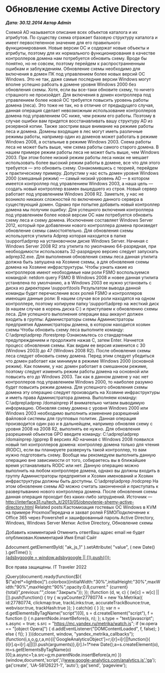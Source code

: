 # Обновление схемы Active Directory                	  
***Дата: 30.12.2014 Автор Admin***

Схемой AD называется описание всех объектов каталога и их атрибутов. По существу схема отражает базовую структуру каталога и имеет первостепенное значение для его правильного функционирования.
Новые версии ОС и содержат новые объекты и атрибуты, поэтому для их нормального функционирования в качестве контроллеров домена нам потребуется обновить схему.
Вроде бы понятно, но не совсем, поэтому перейдем к распространненным ошибкам и заблуждениям.
Обновление схемы необходимо для включения в домен ПК под управлением более новых версий ОС Windows. Это не так, даже самые последние версии Windows могут вполне успешно рабоать в домене уровня Windows 2000 без обновления схемы. Хотя, если вы все-таки обновите схему, то ничего страшного не произойдет.
Для включения в домен контроллера под управлением более новой ОС требуется повысить уровень работы домена (леса). Это тоже не так, но в отличие от предыдущего случая, данная операция сделает невозможным использование контроллеров домена под управлением ОС ниже, чем режим его работы. Поэтому в случае ошибки вам придется восстанавливать вашу структуру AD из резервной копии.
Также заострим ваше внимание на режиме работы леса и домена. Домены входящие в лес могут иметь различные режимы работы, например один из доменов может работать в режиме Windows 2008, а остальные в режиме Windows 2003. Схема работы леса не может быть выше, чем схема работы самого старого домена. В нашем примере режим работы леса не может быть выше, чем Windows 2003.
При этом более низкий режим работы леса никак не мешает использовать более высокий режим работы в домене, все что для этого требуется &#8212; это обновить схему.
Ознакомившись с теорией, перейдем к практическому примеру. Допустим у нас есть домен уровня Windows 2000 (смешаный режим) &#8212; самый низкий уровень AD &#8212; в котором имеется контроллер под управлением Windows 2003, а наша цель &#8212; создать новый контроллер взамен вышедшего из строя.
Новый сервер работает под управлением Windows 2008 R2. Заметьте, у нас не возникло никаких сложностей по включению данного сервера в существующий домен.
Однако при попытке добавить новый контроллер домена мы получим ошибку:
Для успешного включения контроллера под управлением более новой версии ОС нам потребуется обновить схему леса и схему домена. Исключение составляет Windows Server 2012, который при добавлении нового контроллера домена произведет обновление схемы самостоятельно.
Для обновления схемы используется утилита Adprep которая находится в папке \support\adprep на установочном диске Windows Server. Начиная с Windows Server 2008 R2 эта утилита по умолчанию 64-разрядная, при необходимости использовать 32-разрядную версию следует запускать adprep32.exe.
Для выполнения обновления схемы леса данная утилита должна быть запушена на Хозяине схемы, а для обновления схемы домена на Хозяине инфраструктуры. Чтобы узнать какие из контроллеров имеют необходимые нам роли FSMO воспользуемся командой:
netdom query FSMO
В Windows 2008 и новее данная утилита устанвлена по умолчанию, а в Windows 2003 ее нужно установить с диска из директории \support\tools
Результатом вывода данной команды будет перечисление всех ролей FSMO и контроллеров имеющих данные роли:
В нашем случае все роли находятся на одном контроллере, поэтому копируем папку \support\adprep на жесткий диск (в нашем случае в корень диска C:) и приступаем к обновлению схемы леса. Для успешного выполнения операции ваш аккаунт должен входить в группы:
Администраторы схемы
Администраторы предприятия
Администраторы домена, в котором находится хозяин схемы
Чтобы обновить схему леса выполните команду:
C:\adprep\adprep /forestprep
Ознакомьтесь со стандартным предупреждением и продолжите нажав C, затем Enter.
Начнется процесс обновления схемы. Как видим ее версия изменится с 30 (Windows 2003) до 47 (Windows 2008 R2).
После обновления схемы леса следует обновить схему домена. Перед этим следует убедиться что домен работает как минимум в режиме Windows 2000 (основной режим). Как помним, у нас домен работает в смешанном режиме, поэтому следует изменить режим работы домена на основной или повысить его до Windows 2003. Так как в данном домене у нас нет контроллеров под управлением Windows 2000, то наиболее разумно будет повысить режим домена.
Для успешного обновления схемы домена эту операцию следует производить на Хозяине инфраструктуры и иметь права Администратора домена. Выполняем команду:
C:\adprep\adprep /domainprep
И внимательно читаем выводимую информацию. Обновляя схему домена с уровня Windows 2000 или Windows 2003 необходимо выполнить изменение разрешений файловой системы для групповых политик. Данная операция производится один раз и в дальнейщем, например обновляя схему с уровня 2008 на 2008 R2, выполнять ее нужно. Для обновления разрешений объектов GPO введите команду:
С:\adprep\adprep /domainprep /gpprep
В версиях AD начиная с Windows 2008 появился новый тип контроллеров домена: контроллер домена только для чтения (RODC), если вы планируете развернуть такой контроллер, то вам нужно подготовить схему. Вообще мы рекомедуем выполнить данную операцию вне зависимости от того, собираетесь вы в ближайшее время устанавливать RODC или нет.
Данную операцию можно выполнить на любом контроллере домена, однако вы должны входить в группу Администраторы предприятия и Хозяин именований и Хозяин инфраструктуры должны быть доступны.
C:\adprep\adprep /rodcprep
На этом обновление схемы AD можно считать законченной и приступать к развертыванию нового контроллера домена. После обновления схемы данная операция проходит без каких-либо затруднений.
Источник &#8212; http://interface31.ru/tech_it/2013/05/obnovlenie-shemy-active-directory.html
Related posts:Кастомизация гостевых ОС Windows в KVM на примере ProxmoxПередача и захват ролей FSMOПодключение к Office 365 через Powershell и зашифрованный пароль
 Active Directory, Windows, Windows Server 
 Метки: Active Directory, Обновление схемы  
                        
Добавить комментарий Отменить ответВаш адрес email не будет опубликован.Комментарий Имя 
Email 
Сайт 
 
&#916;document.getElementById( "ak_js_1" ).setAttribute( "value", ( new Date() ).getTime() );	
<ins class="adsbygoogle"
style="display:block"
data-ad-client="ca-pub-1890562251101921"
data-ad-slot="9117958896"
data-ad-format="auto">
(adsbygoogle = window.adsbygoogle || []).push({});
  
Все права защищены. IT Traveler 2022 
                            
jQuery(document).ready(function($){
$("a[rel*=lightbox]").colorbox({initialWidth:"30%",initialHeight:"30%",maxWidth:"90%",maxHeight:"90%",opacity:0.8,current:" {current}  {total}",previous:"",close:"Закрыть"});
});
(function (d, w, c) {
(w[c] = w[c] || []).push(function() {
try {
w.yaCounter27780774 = new Ya.Metrika({
id:27780774,
clickmap:true,
trackLinks:true,
accurateTrackBounce:true,
webvisor:true,
trackHash:true
});
} catch(e) { }
});
var n = d.getElementsByTagName("script")[0],
s = d.createElement("script"),
f = function () { n.parentNode.insertBefore(s, n); };
s.type = "text/javascript";
s.async = true;
s.src = "https://mc.yandex.ru/metrika/watch.js";
if (w.opera == "[object Opera]") {
d.addEventListener("DOMContentLoaded", f, false);
} else { f(); }
})(document, window, "yandex_metrika_callbacks");
(function(i,s,o,g,r,a,m){i['GoogleAnalyticsObject']=r;i[r]=i[r]||function(){
(i[r].q=i[r].q||[]).push(arguments)},i[r].l=1*new Date();a=s.createElement(o),
m=s.getElementsByTagName(o)[0];a.async=1;a.src=g;m.parentNode.insertBefore(a,m)
})(window,document,'script','//www.google-analytics.com/analytics.js','ga');
ga('create', 'UA-58126221-1', 'auto');
ga('send', 'pageview');
